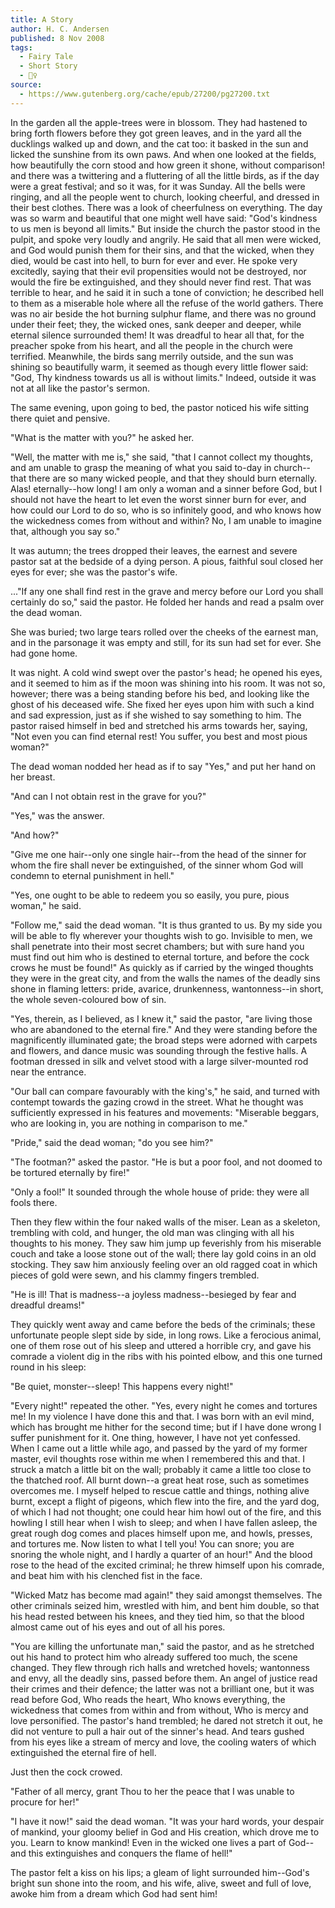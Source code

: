 ```yaml
---
title: A Story
author: H. C. Andersen
published: 8 Nov 2008
tags:
  - Fairy Tale
  - Short Story
  - 🧚‍♀️
source:
  - https://www.gutenberg.org/cache/epub/27200/pg27200.txt
---
```


In the garden all the apple-trees were in blossom.  They had
hastened to bring forth flowers before they got green leaves, and in
the yard all the ducklings walked up and down, and the cat too: it
basked in the sun and licked the sunshine from its own paws.  And
when one looked at the fields, how beautifully the corn stood and
how green it shone, without comparison! and there was a twittering and
a fluttering of all the little birds, as if the day were a great
festival; and so it was, for it was Sunday.  All the bells were
ringing, and all the people went to church, looking cheerful, and
dressed in their best clothes.  There was a look of cheerfulness on
everything.  The day was so warm and beautiful that one might well have
said: "God's kindness to us men is beyond all limits."  But inside
the church the pastor stood in the pulpit, and spoke very loudly and
angrily.  He said that all men were wicked, and God would punish them
for their sins, and that the wicked, when they died, would be cast
into hell, to burn for ever and ever.  He spoke very excitedly,
saying that their evil propensities would not be destroyed, nor
would the fire be extinguished, and they should never find rest.
That was terrible to hear, and he said it in such a tone of
conviction; he described hell to them as a miserable hole where all
the refuse of the world gathers.  There was no air beside the hot
burning sulphur flame, and there was no ground under their feet; they,
the wicked ones, sank deeper and deeper, while eternal silence
surrounded them!  It was dreadful to hear all that, for the preacher
spoke from his heart, and all the people in the church were terrified.
Meanwhile, the birds sang merrily outside, and the sun was shining
so beautifully warm, it seemed as though every little flower said:
"God, Thy kindness towards us all is without limits."  Indeed,
outside it was not at all like the pastor's sermon.

The same evening, upon going to bed, the pastor noticed his wife
sitting there quiet and pensive.

"What is the matter with you?" he asked her.

"Well, the matter with me is," she said, "that I cannot collect my
thoughts, and am unable to grasp the meaning of what you said to-day
in church--that there are so many wicked people, and that they
should burn eternally.  Alas! eternally--how long!  I am only a woman
and a sinner before God, but I should not have the heart to let even
the worst sinner burn for ever, and how could our Lord to do so, who
is so infinitely good, and who knows how the wickedness comes from
without and within?  No, I am unable to imagine that, although you
say so."


It was autumn; the trees dropped their leaves, the earnest and
severe pastor sat at the bedside of a dying person.  A pious,
faithful soul closed her eyes for ever; she was the pastor's wife.

..."If any one shall find rest in the grave and mercy before our
Lord you shall certainly do so," said the pastor.  He folded her
hands and read a psalm over the dead woman.

She was buried; two large tears rolled over the cheeks of the
earnest man, and in the parsonage it was empty and still, for its
sun had set for ever.  She had gone home.

It was night.  A cold wind swept over the pastor's head; he
opened his eyes, and it seemed to him as if the moon was shining
into his room.  It was not so, however; there was a being standing
before his bed, and looking like the ghost of his deceased wife.  She
fixed her eyes upon him with such a kind and sad expression, just as
if she wished to say something to him.  The pastor raised himself in
bed and stretched his arms towards her, saying, "Not even you can find
eternal rest!  You suffer, you best and most pious woman?"

The dead woman nodded her head as if to say "Yes," and put her
hand on her breast.

"And can I not obtain rest in the grave for you?"

"Yes," was the answer.

"And how?"

"Give me one hair--only one single hair--from the head of the
sinner for whom the fire shall never be extinguished, of the sinner
whom God will condemn to eternal punishment in hell."

"Yes, one ought to be able to redeem you so easily, you pure,
pious woman," he said.

"Follow me," said the dead woman.  "It is thus granted to us.  By my
side you will be able to fly wherever your thoughts wish to go.
Invisible to men, we shall penetrate into their most secret
chambers; but with sure hand you must find out him who is destined
to eternal torture, and before the cock crows he must be found!"  As
quickly as if carried by the winged thoughts they were in the great
city, and from the walls the names of the deadly sins shone in flaming
letters: pride, avarice, drunkenness, wantonness--in short, the
whole seven-coloured bow of sin.

"Yes, therein, as I believed, as I knew it," said the pastor, "are
living those who are abandoned to the eternal fire."  And they were
standing before the magnificently illuminated gate; the broad steps
were adorned with carpets and flowers, and dance music was sounding
through the festive halls.  A footman dressed in silk and velvet
stood with a large silver-mounted rod near the entrance.

"Our ball can compare favourably with the king's," he said, and
turned with contempt towards the gazing crowd in the street.  What he
thought was sufficiently expressed in his features and movements:
"Miserable beggars, who are looking in, you are nothing in
comparison to me."

"Pride," said the dead woman; "do you see him?"

"The footman?" asked the pastor.  "He is but a poor fool, and not
doomed to be tortured eternally by fire!"

"Only a fool!"  It sounded through the whole house of pride: they
were all fools there.

Then they flew within the four naked walls of the miser.  Lean as a
skeleton, trembling with cold, and hunger, the old man was clinging
with all his thoughts to his money.  They saw him jump up feverishly
from his miserable couch and take a loose stone out of the wall; there
lay gold coins in an old stocking.  They saw him anxiously feeling over
an old ragged coat in which pieces of gold were sewn, and his clammy
fingers trembled.

"He is ill!  That is madness--a joyless madness--besieged by fear
and dreadful dreams!"

They quickly went away and came before the beds of the
criminals; these unfortunate people slept side by side, in long
rows.  Like a ferocious animal, one of them rose out of his sleep and
uttered a horrible cry, and gave his comrade a violent dig in the ribs
with his pointed elbow, and this one turned round in his sleep:

"Be quiet, monster--sleep!  This happens every night!"

"Every night!" repeated the other.  "Yes, every night he comes
and tortures me!  In my violence I have done this and that.  I was
born with an evil mind, which has brought me hither for the second
time; but if I have done wrong I suffer punishment for it.  One
thing, however, I have not yet confessed.  When I came out a little
while ago, and passed by the yard of my former master, evil thoughts
rose within me when I remembered this and that.  I struck a match a
little bit on the wall; probably it came a little too close to the
thatched roof.  All burnt down--a great heat rose, such as sometimes
overcomes me.  I myself helped to rescue cattle and things, nothing
alive burnt, except a flight of pigeons, which flew into the fire, and
the yard dog, of which I had not thought; one could hear him howl
out of the fire, and this howling I still hear when I wish to sleep;
and when I have fallen asleep, the great rough dog comes and places
himself upon me, and howls, presses, and tortures me.  Now listen to
what I tell you!  You can snore; you are snoring the whole night, and I
hardly a quarter of an hour!"  And the blood rose to the head of the
excited criminal; he threw himself upon his comrade, and beat him with
his clenched fist in the face.

"Wicked Matz has become mad again!" they said amongst
themselves.  The other criminals seized him, wrestled with him, and
bent him double, so that his head rested between his knees, and they
tied him, so that the blood almost came out of his eyes and out of all
his pores.

"You are killing the unfortunate man," said the pastor, and as
he stretched out his hand to protect him who already suffered too
much, the scene changed.  They flew through rich halls and wretched
hovels; wantonness and envy, all the deadly sins, passed before
them.  An angel of justice read their crimes and their defence; the
latter was not a brilliant one, but it was read before God, Who
reads the heart, Who knows everything, the wickedness that comes
from within and from without, Who is mercy and love personified.  The
pastor's hand trembled; he dared not stretch it out, he did not
venture to pull a hair out of the sinner's head.  And tears gushed from
his eyes like a stream of mercy and love, the cooling waters of
which extinguished the eternal fire of hell.

Just then the cock crowed.

"Father of all mercy, grant Thou to her the peace that I was
unable to procure for her!"

"I have it now!" said the dead woman.  "It was your hard words,
your despair of mankind, your gloomy belief in God and His creation,
which drove me to you.  Learn to know mankind!  Even in the wicked one
lives a part of God--and this extinguishes and conquers the flame of
hell!"


The pastor felt a kiss on his lips; a gleam of light surrounded
him--God's bright sun shone into the room, and his wife, alive,
sweet and full of love, awoke him from a dream which God had sent him!